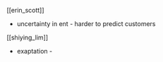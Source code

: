 [[erin_scott]]
- uncertainty in ent - harder to predict customers 

[[shiying_lim]]

- exaptation - 